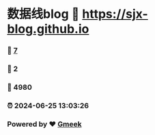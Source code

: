 # 数据线blog :link: https://sjx-blog.github.io 
### :page_facing_up: [7](https://sjx-blog.github.io/tag.html) 
### :speech_balloon: 2 
### :hibiscus: 4980 
### :alarm_clock: 2024-06-25 13:03:26 
### Powered by :heart: [Gmeek](https://github.com/Meekdai/Gmeek)
